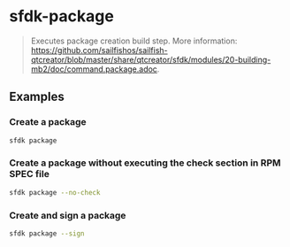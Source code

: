# sfdk-package

> Executes package creation build step. More information: <https://github.com/sailfishos/sailfish-qtcreator/blob/master/share/qtcreator/sfdk/modules/20-building-mb2/doc/command.package.adoc>.

## Examples

### Create a package

```bash
sfdk package
```

### Create a package without executing the check section in RPM SPEC file

```bash
sfdk package --no-check
```

### Create and sign a package

```bash
sfdk package --sign
```
